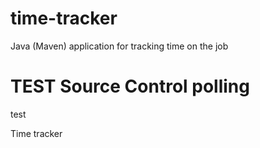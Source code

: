 # time-tracker
Java (Maven) application for tracking time on the job


# TEST Source Control polling 

test

Time tracker
